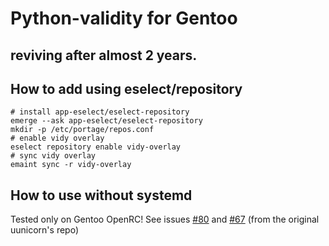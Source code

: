 # Python-validity for Gentoo
## reviving after almost 2 years.

## How to add using eselect/repository
```
# install app-eselect/eselect-repository
emerge --ask app-eselect/eselect-repository
mkdir -p /etc/portage/repos.conf
# enable vidy overlay
eselect repository enable vidy-overlay
# sync vidy overlay
emaint sync -r vidy-overlay
```
## How to use without systemd
Tested only on Gentoo OpenRC!
See issues [#80](https://github.com/uunicorn/python-validity/issues/80) and [#67](https://github.com/uunicorn/python-validity/issues/67#issuecomment-1682346902) (from the original uunicorn's repo)
